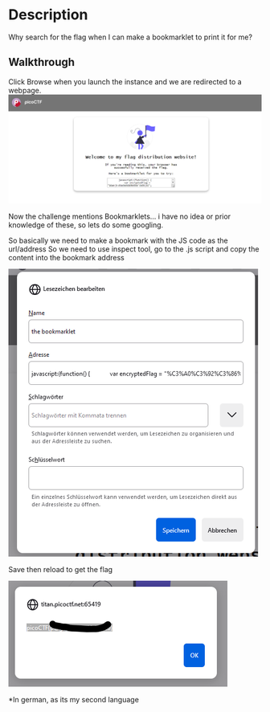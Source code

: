 # Description
Why search for the flag when I can make a bookmarklet to print it for me?


## Walkthrough
Click Browse when you launch the instance and we are redirected to a webpage.
![alt text](image.png)

Now the challenge mentions Bookmarklets... i have no idea or prior knowledge of these, so lets do some googling.

So basically we need to make a bookmark with the JS code as the url/address
So we need to use inspect tool, go to the .js script and copy the content into the bookmark address

![alt text](image-2.png)

Save then reload to get the flag

![alt text](image-1.png)

*In german, as its my second language